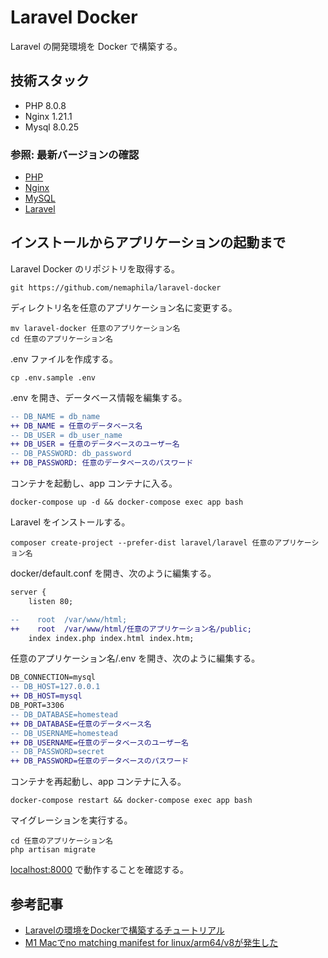 # Laravel Docker

Laravel の開発環境を Docker で構築する。

## 技術スタック

- PHP 8.0.8
- Nginx 1.21.1
- Mysql 8.0.25

### 参照: 最新バージョンの確認

- [PHP](https://github.com/docker-library/docs/blob/master/php/README.md#supported-tags-and-respective-dockerfile-links)
- [Nginx](https://hub.docker.com/_/nginx/)
- [MySQL](https://hub.docker.com/_/mysql/)
- [Laravel](https://github.com/laravel/framework/releases)

## インストールからアプリケーションの起動まで

Laravel Docker のリポジトリを取得する。

```shell
git https://github.com/nemaphila/laravel-docker
```

ディレクトリ名を任意のアプリケーション名に変更する。

```shell
mv laravel-docker 任意のアプリケーション名
cd 任意のアプリケーション名
```

.env ファイルを作成する。

```shell
cp .env.sample .env
```

.env を開き、データベース情報を編集する。

```diff
-- DB_NAME = db_name
++ DB_NAME = 任意のデータベース名
-- DB_USER = db_user_name
++ DB_USER = 任意のデータベースのユーザー名
-- DB_PASSWORD: db_password
++ DB_PASSWORD: 任意のデータベースのパスワード
```

コンテナを起動し、app コンテナに入る。

```shell
docker-compose up -d && docker-compose exec app bash
```

Laravel をインストールする。

```shell
composer create-project --prefer-dist laravel/laravel 任意のアプリケーション名
```

docker/default.conf を開き、次のように編集する。

```diff
server {
    listen 80;

--    root  /var/www/html;
++    root  /var/www/html/任意のアプリケーション名/public;
    index index.php index.html index.htm;
```

任意のアプリケーション名/.env を開き、次のように編集する。

```diff
DB_CONNECTION=mysql
-- DB_HOST=127.0.0.1
++ DB_HOST=mysql
DB_PORT=3306
-- DB_DATABASE=homestead
++ DB_DATABASE=任意のデータベース名
-- DB_USERNAME=homestead
++ DB_USERNAME=任意のデータベースのユーザー名
-- DB_PASSWORD=secret
++ DB_PASSWORD=任意のデータベースのパスワード
```

コンテナを再起動し、app コンテナに入る。

```shell
docker-compose restart && docker-compose exec app bash
```

マイグレーションを実行する。

```shell
cd 任意のアプリケーション名
php artisan migrate
```

[localhost:8000](http://localhost:8000/) で動作することを確認する。

## 参考記事

- [Laravelの環境をDockerで構築するチュートリアル](https://tech.windii.jp/backend/laravel/laravel-with-docker-compose)
- [M1 Macでno matching manifest for linux/arm64/v8が発生した](https://ryotarch.com/docker/no-matching-manifest-for-linux-arm64-v8-on-m1-mac/)

